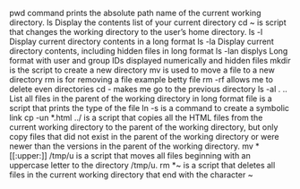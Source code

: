 pwd command prints the absolute path name of the current working directory.
ls Display the contents list of your current directory
cd ~ is script that changes the working directory to the user’s home directory.
ls -l Display current directory contents in a long format
ls -la Display current directory contents, including hidden files in long format
ls -lan displys Long format with user and group IDs displayed numerically and hidden files
mkdir is the script to create a new directory
mv is used to move a file to a new directory
rm is for removing a file example betty file
rm -rf allows me to delete even directories
cd -  makes me go to the previous directory
ls -al . ..  List all files in the parent of the working directory in long format
file is a script that prints the type of the file
ln -s is a command to create a symbolic link
cp -un *.html ../ is a script that copies all the HTML files from the current working directory to the parent of the working directory, but only copy files that did not exist in the parent of the working directory or were newer than the versions in the parent of the working directory.
mv *[[:upper:]] /tmp/u is  a script that moves all files beginning with an uppercase letter to the directory /tmp/u.
rm *~ is a script that deletes all files in the current working directory that end with the character ~
